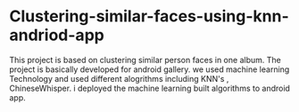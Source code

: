 # Clustering-similar-faces-using-knn-andriod-app
This project is based on clustering similar person faces in one album. The project is basically developed for android gallery. we used machine learning Technology and used different alogrithms including KNN's , ChineseWhisper. i deployed the machine learning built algorithms to android app.
